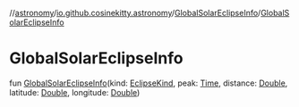 //[astronomy](../../../index.md)/[io.github.cosinekitty.astronomy](../index.md)/[GlobalSolarEclipseInfo](index.md)/[GlobalSolarEclipseInfo](-global-solar-eclipse-info.md)

# GlobalSolarEclipseInfo

fun [GlobalSolarEclipseInfo](-global-solar-eclipse-info.md)(kind: [EclipseKind](../-eclipse-kind/index.md), peak: [Time](../-time/index.md), distance: [Double](https://kotlinlang.org/api/latest/jvm/stdlib/kotlin/-double/index.html), latitude: [Double](https://kotlinlang.org/api/latest/jvm/stdlib/kotlin/-double/index.html), longitude: [Double](https://kotlinlang.org/api/latest/jvm/stdlib/kotlin/-double/index.html))
